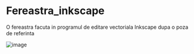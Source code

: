 # Fereastra_inkscape
O fereastra facuta in programul de editare vectoriala Inkscape dupa o poza de referinta

![image](https://user-images.githubusercontent.com/79623557/176172708-9a724d45-f66e-444d-9082-0cfea678dae0.png)

